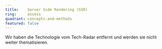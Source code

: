 ```yaml
---
title:    Server Side Rendering (SSR)
ring:     assess  
quadrant: concepts-and-methods
featured: false
---
```


Wir haben die Technologie vom Tech-Radar entfernt und werden sie nicht weiter thematisieren.
